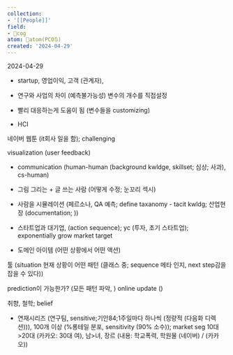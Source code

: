 ```yaml
---
collection:
- '[[People]]'
field:
- 👾cog
atom: 🧭atom(PCO🔃)
created: '2024-04-29'
---
```


2024-04-29
- startup, 영업이익, 고객 (관계자), 

- 연구와 사업의 차이 (예측불가능성) 변수의 개수를 직접설정

- 빨리 대응하는게 도움이 됨 (변수들을 customizing)
- HCI

네이버 웹툰 (it회사 일을 함); challenging

visualization (user feedback) 
- communication (human-human (background kwldge, skillset; 심상; 사과), cs-human)

- 그림 그리는 + 글 쓰는 사람 (어떻게 수정; 눈꼬리 섹시)
- 사람을 시뮬레이션 (페르소나, QA 예측; define taxanomy - tacit kwldg; 산업현장 (documentation; ))
- 스타트업과 대기업, (action sequence); yc (투자, 초기 스타트업); exponentially grow market target
- 도메인 아이템 (어떤 상황에서 어떤 액션)

툴 (situation 현재 상황이 어떤 패턴 (클래스 중; sequence 메타 인지, next step감을 잡을 수 있다))

prediction이 가능한가? (모든 패턴 파악, ) online update ()

취향, 철학; belief

- 연재시리즈 (연구팀, sensitive;기안84;1주일마다 하나씩 (정량적 (다음화 디렉션))), 100개 이상 (%롱테일 분포, sensitivity (90% 소수)); market seg 10대>20대 (카카오: 30대 여), 남>녀, 장르 (내용: 학교폭력, 학원물 (네이버) / (카카오))